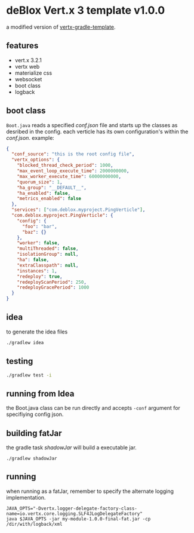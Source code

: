 # deBlox Vert.x 3 template v1.0.0
a modified version of [vertx-gradle-template](https://github.com/vert-x/vertx-gradle-template). 

## features
* vert.x 3.2.1
* vertx web
* materialize css
* websocket
* boot class
* logback

## boot class
`Boot.java` reads a specified *conf.json* file and starts up the classes as desribed in the config. each verticle has its own configuration's within the *conf.json*. example:

```json
{
  "conf_source": "this is the root config file",
  "vertx_options": {
    "blocked_thread_check_period": 1000,
    "max_event_loop_execute_time": 2000000000,
    "max_worker_execute_time": 60000000000,
    "quorum_size": 1,
    "ha_group": "__DEFAULT__",
    "ha_enabled": false,
    "metrics_enabled": false
  },
  "services": ["com.deblox.myproject.PingVerticle"],
  "com.deblox.myproject.PingVerticle": {
    "config": {
      "foo": "bar",
      "baz": {}
    },
    "worker": false,
    "multiThreaded": false,
    "isolationGroup": null,
    "ha": false,
    "extraClasspath": null,
    "instances": 1,
    "redeploy": true,
    "redeployScanPeriod": 250,
    "redeployGracePeriod": 1000
  }
}
```

## idea
to generate the idea files

```sh
./gradlew idea
```

## testing

```sh
./gradlew test -i
```

## running from Idea
the Boot.java class can be run directly and accepts `-conf` argument for specifiying config json.


## building fatJar
the gradle task *shadowJar* will build a executable jar.

```
./gradlew shadowJar
```

## running
when running as a fatJar, remember to specify the alternate logging implementation.


```
JAVA_OPTS="-Dvertx.logger-delegate-factory-class-name=io.vertx.core.logging.SLF4JLogDelegateFactory"
java $JAVA_OPTS -jar my-module-1.0.0-final-fat.jar -cp /dir/with/logback/xml
```

